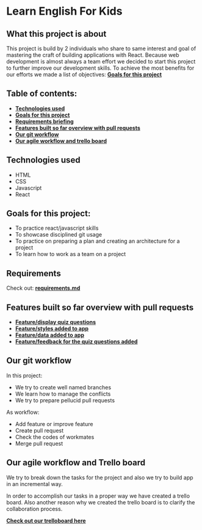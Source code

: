 # Learn English For Kids

## What this project is about

This project is build by 2 individuals who share to same interest and goal of mastering the craft of building applications with React. Because web development is almost always a team effort we decided to start this project to further improve our development skills. To achieve the most benefits for our efforts we made a list of objectives: **[Goals for this project](#goals-for-this-project)**

## Table of contents:

- **[Technologies used](#technologies-used)**
- **[Goals for this project](#goals-for-this-project)**
- **[Requirements briefing](#requirements)**
- **[Features built so far overview with pull requests](#features-built-so-far-overview-with-pull-requests)**
- **[Our git workflow](#our-git-workflow)**
- **[Our agile workflow and trello board](#our-agile-workflow-and-trello-board)**

## Technologies used

- HTML
- CSS
- Javascript
- React

## Goals for this project:

- To practice react/javascript skills
- To showcase disciplined git usage
- To practice on preparing a plan and creating an architecture for a project 
- To learn how to work as a team on a project

## Requirements

Check out: **[requirements.md](./requirements.md)**

## Features built so far overview with pull requests

- **[Feature/display quiz questions](https://github.com/atrincas/english-for-kids/pull/2)**
- **[Feature/styles added to app](https://github.com/atrincas/english-for-kids/pull/3)**
- **[Feature/data added to app](https://github.com/atrincas/english-for-kids/tree/feature/data)**
- **[Feature/feedback for the quiz questions added](https://github.com/atrincas/english-for-kids/tree/feature/feedback-quiz)**

## Our git workflow

In this project:

- We try to create well named branches
- We learn how to manage the conflicts
- We try to prepare pellucid pull requests

As workflow:

- Add feature or improve feature
- Create pull request
- Check the codes of workmates
- Merge pull request


## Our agile workflow and Trello board

We try to break down the tasks for the project and also we try to build app in an incremental way.

In order to accomplish our tasks in a proper way we have created a trello board. Also another reason why we created the trello board is to clarify the collaboration process.

**[Check out our trelloboard here](https://trello.com/b/bqk8Skpf/learnenglishapp)**

